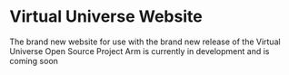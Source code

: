 # Virtual Universe Website
The brand new website for use with the brand new release of the Virtual Universe Open Source Project Arm is currently in development and is coming soon